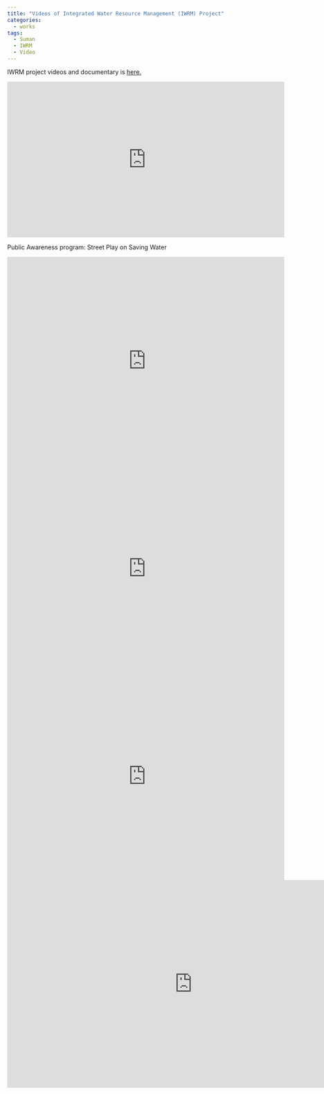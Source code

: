 ```yaml
---
title: "Videos of Integrated Water Resource Management (IWRM) Project"
categories:
  - works
tags:
  - Suman
  - IWRM
  - Video
---
```

IWRM project videos and documentary is [here.](https://youtu.be/TodUZdk7lhU)

<iframe width="640" height="360" src="https://www.youtube.com/embed/TodUZdk7lhU" frameborder="0" allow="accelerometer; autoplay; encrypted-media; gyroscope; picture-in-picture" allowfullscreen></iframe>

Public Awareness program: Street Play on Saving Water 

<iframe width="640" height="480" src="https://www.youtube.com/embed/uoSkEBXwekA?list=PLFj7_vf0QRsAA3uOQKjgfWVrzESboyuht" frameborder="0" allow="accelerometer; autoplay; encrypted-media; gyroscope; picture-in-picture" allowfullscreen></iframe>

<iframe width="640" height="480" src="https://www.youtube.com/embed/zHZrZyIG3KM?list=PLFj7_vf0QRsAA3uOQKjgfWVrzESboyuht" frameborder="0" allow="accelerometer; autoplay; encrypted-media; gyroscope; picture-in-picture" allowfullscreen></iframe>

<iframe width="640" height="480" src="https://www.youtube.com/embed/c_bVeOlgU-E?list=PLFj7_vf0QRsAA3uOQKjgfWVrzESboyuht" frameborder="0" allow="accelerometer; autoplay; encrypted-media; gyroscope; picture-in-picture" allowfullscreen></iframe>

<iframe width="853" height="480" src="https://www.youtube.com/embed/1apLND1Ys04?list=PLFj7_vf0QRsAA3uOQKjgfWVrzESboyuht" frameborder="0" allow="accelerometer; autoplay; encrypted-media; gyroscope; picture-in-picture" allowfullscreen></iframe>
